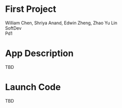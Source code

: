 # First Project
William Chen, Shriya Anand, Edwin Zheng, Zhao Yu Lin<br>
SoftDev<br>
Pd1

# App Description
TBD
# Launch Code
TBD
